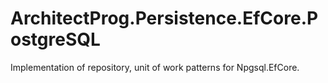 # ArchitectProg.Persistence.EfCore.PostgreSQL

Implementation of repository, unit of work patterns for Npgsql.EfCore.